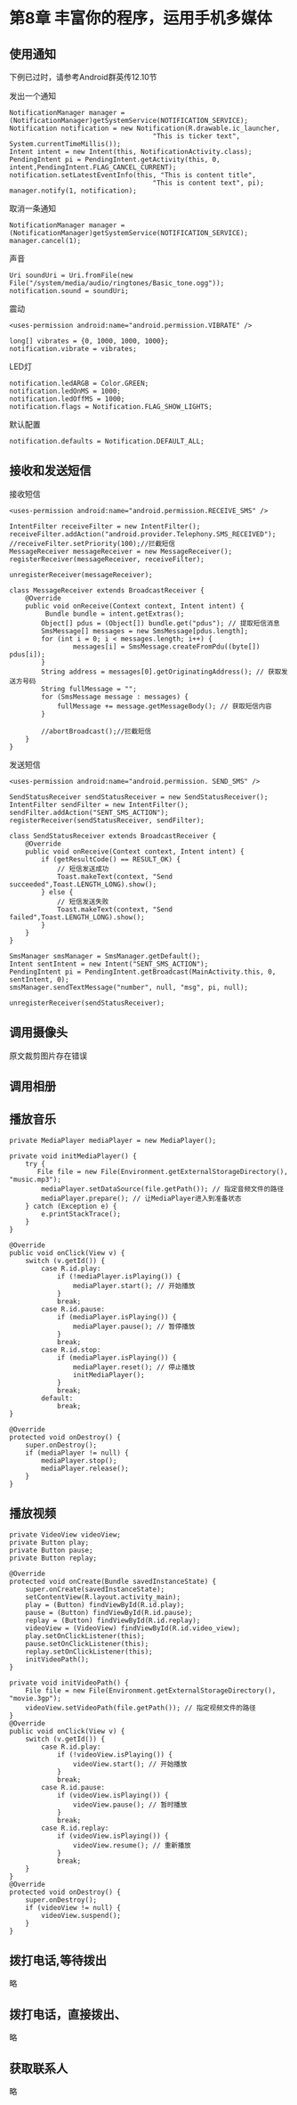 ﻿# 第8章 丰富你的程序，运用手机多媒体

## 使用通知

下例已过时，请参考Android群英传12.10节

发出一个通知

    NotificationManager manager = (NotificationManager)getSystemService(NOTIFICATION_SERVICE);
    Notification notification = new Notification(R.drawable.ic_launcher, 
                                        "This is ticker text", System.currentTimeMillis());
    Intent intent = new Intent(this, NotificationActivity.class);
    PendingIntent pi = PendingIntent.getActivity(this, 0, intent,PendingIntent.FLAG_CANCEL_CURRENT);
    notification.setLatestEventInfo(this, "This is content title",
                                        "This is content text", pi);
    manager.notify(1, notification);

取消一条通知

    NotificationManager manager = (NotificationManager)getSystemService(NOTIFICATION_SERVICE);
    manager.cancel(1);
    
声音

    Uri soundUri = Uri.fromFile(new File("/system/media/audio/ringtones/Basic_tone.ogg"));
    notification.sound = soundUri;

震动

    <uses-permission android:name="android.permission.VIBRATE" />
    
    long[] vibrates = {0, 1000, 1000, 1000};
    notification.vibrate = vibrates;
    
LED灯

    notification.ledARGB = Color.GREEN;
    notification.ledOnMS = 1000;
    notification.ledOffMS = 1000;
    notification.flags = Notification.FLAG_SHOW_LIGHTS;
    
默认配置

    notification.defaults = Notification.DEFAULT_ALL;

## 接收和发送短信

接收短信

    <uses-permission android:name="android.permission.RECEIVE_SMS" />

    IntentFilter receiveFilter = new IntentFilter();
    receiveFilter.addAction("android.provider.Telephony.SMS_RECEIVED");
    //receiveFilter.setPriority(100);//拦截短信
    MessageReceiver messageReceiver = new MessageReceiver();
    registerReceiver(messageReceiver, receiveFilter);
    
    unregisterReceiver(messageReceiver);

    class MessageReceiver extends BroadcastReceiver {
        @Override
        public void onReceive(Context context, Intent intent) {
             Bundle bundle = intent.getExtras();
            Object[] pdus = (Object[]) bundle.get("pdus"); // 提取短信消息
            SmsMessage[] messages = new SmsMessage[pdus.length];
            for (int i = 0; i < messages.length; i++) {
                    messages[i] = SmsMessage.createFromPdu((byte[]) pdus[i]);
            }
            String address = messages[0].getOriginatingAddress(); // 获取发送方号码
            String fullMessage = "";
            for (SmsMessage message : messages) {
                fullMessage += message.getMessageBody(); // 获取短信内容
            }
            
            //abortBroadcast();//拦截短信
        }
    }
    
发送短信

    <uses-permission android:name="android.permission. SEND_SMS" />
    
    SendStatusReceiver sendStatusReceiver = new SendStatusReceiver();
    IntentFilter sendFilter = new IntentFilter();
    sendFilter.addAction("SENT_SMS_ACTION");
    registerReceiver(sendStatusReceiver, sendFilter);

    class SendStatusReceiver extends BroadcastReceiver {
        @Override
        public void onReceive(Context context, Intent intent) {
            if (getResultCode() == RESULT_OK) {
                // 短信发送成功
                Toast.makeText(context, "Send succeeded",Toast.LENGTH_LONG).show();
            } else {
                // 短信发送失败
                Toast.makeText(context, "Send failed",Toast.LENGTH_LONG).show();
            }
        }
    }

    SmsManager smsManager = SmsManager.getDefault();
    Intent sentIntent = new Intent("SENT_SMS_ACTION");
    PendingIntent pi = PendingIntent.getBroadcast(MainActivity.this, 0, sentIntent, 0);
    smsManager.sendTextMessage("number", null, "msg", pi, null);
    
    unregisterReceiver(sendStatusReceiver);
   

## 调用摄像头

原文裁剪图片存在错误

## 调用相册

## 播放音乐

    private MediaPlayer mediaPlayer = new MediaPlayer();
    
    private void initMediaPlayer() {
        try {
           File file = new File(Environment.getExternalStorageDirectory(), "music.mp3");
            mediaPlayer.setDataSource(file.getPath()); // 指定音频文件的路径
            mediaPlayer.prepare(); // 让MediaPlayer进入到准备状态
        } catch (Exception e) {
            e.printStackTrace();
        }
    }
    
    @Override
    public void onClick(View v) {
        switch (v.getId()) {
            case R.id.play:
                if (!mediaPlayer.isPlaying()) {
                    mediaPlayer.start(); // 开始播放
                }
                break;
            case R.id.pause:
                if (mediaPlayer.isPlaying()) {
                    mediaPlayer.pause(); // 暂停播放
                }
                break;
            case R.id.stop:
                if (mediaPlayer.isPlaying()) {
                    mediaPlayer.reset(); // 停止播放
                    initMediaPlayer();
                }
                break;
            default:
                break;
    }
    
    @Override
    protected void onDestroy() {
        super.onDestroy();
        if (mediaPlayer != null) {
            mediaPlayer.stop();
            mediaPlayer.release();
        }
    }

## 播放视频

    private VideoView videoView;
    private Button play;
    private Button pause;
    private Button replay;
    
    @Override
    protected void onCreate(Bundle savedInstanceState) {
        super.onCreate(savedInstanceState);
        setContentView(R.layout.activity_main);
        play = (Button) findViewById(R.id.play);
        pause = (Button) findViewById(R.id.pause);
        replay = (Button) findViewById(R.id.replay);
        videoView = (VideoView) findViewById(R.id.video_view);
        play.setOnClickListener(this);
        pause.setOnClickListener(this);
        replay.setOnClickListener(this);
        initVideoPath();
    }

    private void initVideoPath() {
        File file = new File(Environment.getExternalStorageDirectory(), "movie.3gp");
        videoView.setVideoPath(file.getPath()); // 指定视频文件的路径
    }
    @Override
    public void onClick(View v) {
        switch (v.getId()) {
            case R.id.play:
                if (!videoView.isPlaying()) {
                    videoView.start(); // 开始播放
                }
                break;
            case R.id.pause:
                if (videoView.isPlaying()) {
                    videoView.pause(); // 暂时播放
                }
                break;
            case R.id.replay:
                if (videoView.isPlaying()) {
                    videoView.resume(); // 重新播放
                }
                break;
        }
    }
    @Override
    protected void onDestroy() {
        super.onDestroy();
        if (videoView != null) {
            videoView.suspend();
        }
    }


## 拨打电话,等待拨出

略

## 拨打电话，直接拨出、

略

## 获取联系人

略








